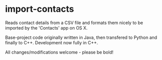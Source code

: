 # import-contacts
Reads contact details from a CSV file and formats them nicely to be imported by the 'Contacts' app on OS X.

Base-project code originally written in Java, then transfered to Python and finally to C++. Development now fully in C++.

All changes/modifications welcome - please be bold!
